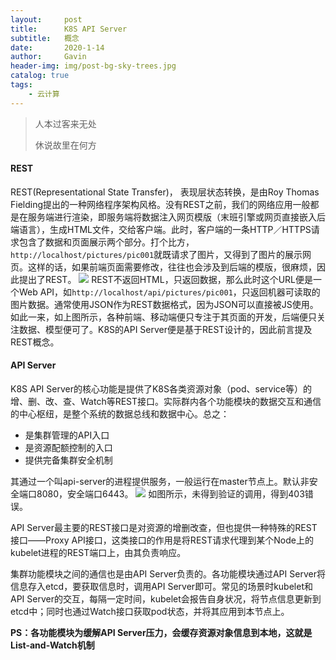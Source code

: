 ```yaml
---
layout:     post
title:      K8S API Server
subtitle:   概念
date:       2020-1-14
author:     Gavin
header-img: img/post-bg-sky-trees.jpg
catalog: true
tags:
    - 云计算
---
```


> 人本过客来无处
> 
> 休说故里在何方

#### REST

REST(Representational State Transfer)， 表现层状态转换，是由Roy Thomas Fielding提出的一种网络程序架构风格。没有REST之前，我们的网络应用一般都是在服务端进行渲染，即服务端将数据注入网页模版（末班引擎或网页直接嵌入后端语言），生成HTML文件，交给客户端。此时，客户端的一条HTTP／HTTPS请求包含了数据和页面展示两个部分。打个比方，`http://localhost/pictures/pic001`就既请求了图片，又得到了图片的展示网页。这样的话，如果前端页面需要修改，往往也会涉及到后端的模版，很麻烦，因此提出了REST。
![](http://gavinmandias.online/large/006tNbRwgy1gavb8bxjrhj30jg0bwwg5.jpg)
REST不返回HTML，只返回数据，那么此时这个URL便是一个Web API，如`http://localhost/api/pictures/pic001`，只返回机器可读取的图片数据。通常使用JSON作为REST数据格式，因为JSON可以直接被JS使用。如此一来，如上图所示，各种前端、移动端便只专注于其页面的开发，后端便只关注数据、模型便可了。K8S的API Server便是基于REST设计的，因此前言提及REST概念。

#### API Server

K8S API Server的核心功能是提供了K8S各类资源对象（pod、service等）的增、删、改、查、Watch等REST接口。实际群内各个功能模块的数据交互和通信的中心枢纽，是整个系统的数据总线和数据中心。总之：  

+ 是集群管理的API入口
+ 是资源配额控制的入口
+ 提供完备集群安全机制

其通过一个叫api-server的进程提供服务，一般运行在master节点上。默认非安全端口8080，安全端口6443。
![](http://gavinmandias.online/large/006tNbRwgy1gaweoszi4cj30ib06zjs7.jpg)
如图所示，未得到验证的调用，得到403错误。

API Server最主要的REST接口是对资源的增删改查，但也提供一种特殊的REST接口——Proxy API接口，这类接口的作用是将REST请求代理到某个Node上的kubelet进程的REST端口上，由其负责响应。

集群功能模块之间的通信也是由API Server负责的。各功能模块通过API Server将信息存入etcd，要获取信息时，调用API Server即可。常见的场景时kubelet和API Server的交互，每隔一定时间，kubelet会报告自身状况，将节点信息更新到etcd中；同时也通过Watch接口获取pod状态，并将其应用到本节点上。

**PS：各功能模块为缓解API Server压力，会缓存资源对象信息到本地，这就是List-and-Watch机制**